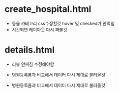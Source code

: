 # create_hospital.html

- 동물 카테고리 css수정할것 hover 및 checked가 안먹힘
- 시간되면 레이아웃 다시 짜볼것

# details.html
- 리뷰 안써짐 수정해야함
- 병원등록폼과 비교해서 데이터 다시 제대로 불러올것


- 병원등록폼과 비교해서 데이터 다시 제대로 불러올것